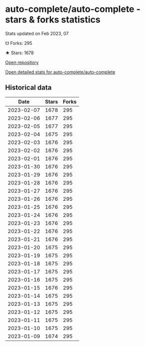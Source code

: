 # auto-complete/auto-complete - stars & forks statistics

Stats updated on Feb 2023, 07

☋ Forks: 295

★ Stars: 1678

[Open repository](https://github.com/auto-complete/auto-complete)

[Open detailed stats for auto-complete/auto-complete](https://reviewgithub.com/rep/auto-complete/auto-complete)

## Historical data
| Date | Stars | Forks |
|------|-------|-------|
| 2023-02-07 | 1678 | 295 | 
| 2023-02-06 | 1677 | 295 | 
| 2023-02-05 | 1677 | 295 | 
| 2023-02-04 | 1675 | 295 | 
| 2023-02-03 | 1676 | 295 | 
| 2023-02-02 | 1676 | 295 | 
| 2023-02-01 | 1676 | 295 | 
| 2023-01-30 | 1676 | 295 | 
| 2023-01-29 | 1676 | 295 | 
| 2023-01-28 | 1676 | 295 | 
| 2023-01-27 | 1676 | 295 | 
| 2023-01-26 | 1676 | 295 | 
| 2023-01-25 | 1676 | 295 | 
| 2023-01-24 | 1676 | 295 | 
| 2023-01-23 | 1676 | 295 | 
| 2023-01-22 | 1676 | 295 | 
| 2023-01-21 | 1676 | 295 | 
| 2023-01-20 | 1675 | 295 | 
| 2023-01-19 | 1675 | 295 | 
| 2023-01-18 | 1675 | 295 | 
| 2023-01-17 | 1675 | 295 | 
| 2023-01-16 | 1675 | 295 | 
| 2023-01-15 | 1676 | 295 | 
| 2023-01-14 | 1675 | 295 | 
| 2023-01-13 | 1675 | 295 | 
| 2023-01-12 | 1675 | 295 | 
| 2023-01-11 | 1675 | 295 | 
| 2023-01-10 | 1675 | 295 | 
| 2023-01-09 | 1674 | 295 | 

